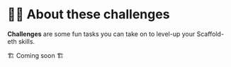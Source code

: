 # 🧙‍♂️ About these challenges

**Challenges** are some fun tasks you can take on to level-up your Scaffold-eth skills. 

🏗 Coming soon 🏗 

